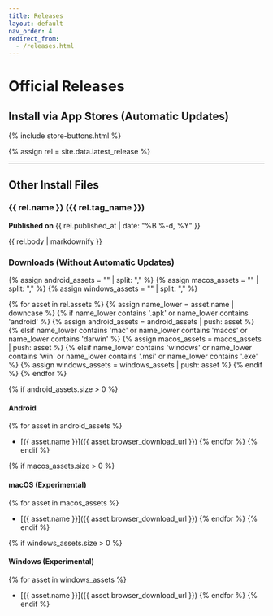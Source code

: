 ```yaml
---
title: Releases
layout: default
nav_order: 4
redirect_from:
  - /releases.html
---
```


# Official Releases

## Install via App Stores (Automatic Updates)

{% include store-buttons.html %}

{% assign rel = site.data.latest_release %}

---

## Other Install Files

### {{ rel.name }} ({{ rel.tag_name }})
**Published on** {{ rel.published_at | date: "%B %-d, %Y" }}

{{ rel.body | markdownify }}

### Downloads (Without Automatic Updates)
{% assign android_assets = "" | split: "," %}
{% assign macos_assets = "" | split: "," %}
{% assign windows_assets = "" | split: "," %}

{% for asset in rel.assets %}
  {% assign name_lower = asset.name | downcase %}
  {% if name_lower contains '.apk' or name_lower contains 'android' %}
    {% assign android_assets = android_assets | push: asset %}
  {% elsif name_lower contains 'mac' or name_lower contains 'macos' or name_lower contains 'darwin' %}
    {% assign macos_assets = macos_assets | push: asset %}
  {% elsif name_lower contains 'windows' or name_lower contains 'win' or name_lower contains '.msi' or name_lower contains '.exe' %}
    {% assign windows_assets = windows_assets | push: asset %}
  {% endif %}
{% endfor %}

{% if android_assets.size > 0 %}
#### Android
{% for asset in android_assets %}
- [{{ asset.name }}]({{ asset.browser_download_url }})
{% endfor %}
{% endif %}

{% if macos_assets.size > 0 %}
#### macOS (Experimental)
{% for asset in macos_assets %}
- [{{ asset.name }}]({{ asset.browser_download_url }})
{% endfor %}
{% endif %}

{% if windows_assets.size > 0 %}
#### Windows (Experimental)
{% for asset in windows_assets %}
- [{{ asset.name }}]({{ asset.browser_download_url }})
{% endfor %}
{% endif %}
